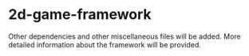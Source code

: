 # 2d-game-framework
Other dependencies and other miscellaneous files will be added.
More detailed information about the framework will be provided.
